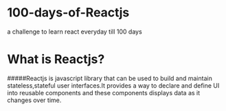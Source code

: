 # 100-days-of-Reactjs
a challenge to learn react everyday till 100 days 
# **What is Reactjs?**
#####Reactjs is javascript library that can be used to build and maintain stateless,stateful user interfaces.It provides a way to declare and define UI into reusable components and these components displays data as it changes over time.

